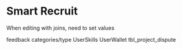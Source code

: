 # Smart Recruit

When editing with joins, need to set values

feedback categories/type
UserSkills
UserWallet
tbl_project_dispute